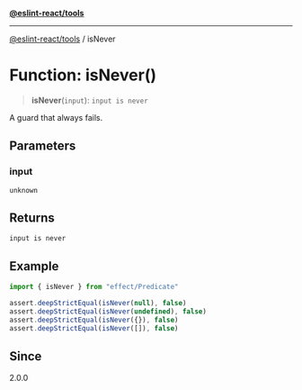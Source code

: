 [**@eslint-react/tools**](../README.md)

***

[@eslint-react/tools](../README.md) / isNever

# Function: isNever()

> **isNever**(`input`): `input is never`

A guard that always fails.

## Parameters

### input

`unknown`

## Returns

`input is never`

## Example

```ts
import { isNever } from "effect/Predicate"

assert.deepStrictEqual(isNever(null), false)
assert.deepStrictEqual(isNever(undefined), false)
assert.deepStrictEqual(isNever({}), false)
assert.deepStrictEqual(isNever([]), false)
```

## Since

2.0.0
